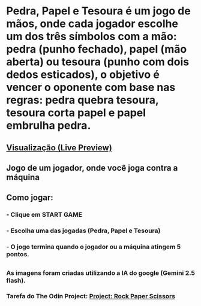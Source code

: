 # Pedra, Papel e Tesoura é um jogo de mãos, onde cada jogador escolhe um dos três símbolos com a mão: pedra (punho fechado), papel (mão aberta) ou tesoura (punho com dois dedos esticados), o objetivo é vencer o oponente com base nas regras: pedra quebra tesoura, tesoura corta papel e papel embrulha pedra.

## [Visualização (Live Preview)](https://nascimentomatheus1.github.io/odin-rock-papers-scissors/)

## Jogo de um jogador, onde você joga contra a máquina

## Como jogar:

### - Clique em START GAME

### - Escolha uma das jogadas (Pedra, Papel e Tesoura)

### - O jogo termina quando o jogador ou a máquina atingem 5 pontos.

##

### As imagens foram criadas utilizando a IA do google (Gemini 2.5 flash).

### Tarefa do The Odin Project: [Project: Rock Paper Scissors](https://www.theodinproject.com/lessons/foundations-rock-paper-scissors)
